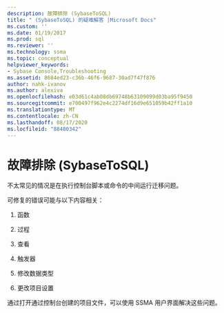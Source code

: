 ```yaml
---
description: 故障排除 (SybaseToSQL)
title: " (SybaseToSQL) 的疑难解答 |Microsoft Docs"
ms.custom: ''
ms.date: 01/19/2017
ms.prod: sql
ms.reviewer: ''
ms.technology: ssma
ms.topic: conceptual
helpviewer_keywords:
- Sybase Console,Troubleshooting
ms.assetid: 8684ed23-c36b-46f6-9687-30ad7f47f876
author: nahk-ivanov
ms.author: alexiva
ms.openlocfilehash: e03d61c4ab08db69748b63109099d03ba95f9450
ms.sourcegitcommit: e700497f962e4c2274df16d9e651059b42ff1a10
ms.translationtype: MT
ms.contentlocale: zh-CN
ms.lasthandoff: 08/17/2020
ms.locfileid: "88480342"
---
```

# <a name="troubleshooting-sybasetosql"></a>故障排除 (SybaseToSQL)
不太常见的情况是在执行控制台脚本或命令的中间运行迁移问题。  
  
可修复的错误可能与以下内容相关：  
  
1.  函数  
  
2.  过程  
  
3.  查看  
  
4.  触发器  
  
5.  修改数据类型  
  
6.  更改项目设置  
  
通过打开通过控制台创建的项目文件，可以使用 SSMA 用户界面解决这些问题。  
  
